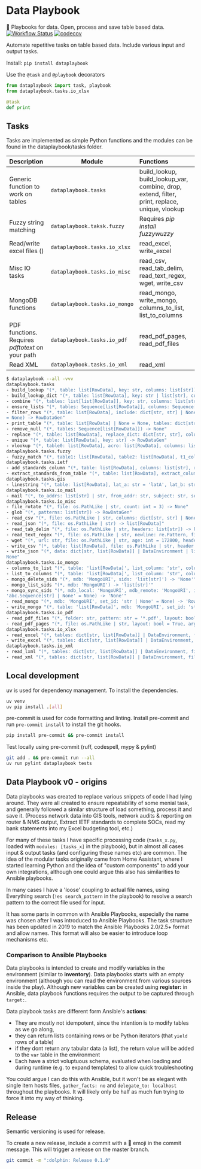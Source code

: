 # Data Playbook

:book: Playbooks for data. Open, process and save table based data.
[![Workflow Status](https://github.com/kellerza/data-playbook/actions/workflows/main.yml/badge.svg?branch=master)](https://github.com/kellerza/data-playbook/actions)
[![codecov](https://codecov.io/gh/kellerza/data-playbook/branch/master/graph/badge.svg)](https://codecov.io/gh/kellerza/data-playbook)

Automate repetitive tasks on table based data. Include various input and output tasks.

Install: `pip install dataplaybook`

Use the `@task` and `@playbook` decorators

```python
from dataplaybook import task, playbook
from dataplaybook.tasks.io_xlsx

@task
def print
```

## Tasks

Tasks are implemented as simple Python functions and the modules can be found in the dataplaybook/tasks folder.

| Description                                      | Module                        | Functions                                                                                      |
|:-------------------------------------------------|-------------------------------|:-----------------------------------------------------------------------------------------------|
| Generic function to work on tables               | `dataplaybook.tasks`          | build_lookup, build_lookup_var, combine, drop, extend, filter, print, replace, unique, vlookup |
| Fuzzy string matching                            | `dataplaybook.taksk.fuzzy`    | Requires _pip install fuzzywuzzy_                                                              |
| Read/write excel files ()                        | `dataplaybook.tasks.io_xlsx`  | read_excel, write_excel                                                                        |
| Misc IO tasks                                    | `dataplaybook.tasks.io_misc`  | read_csv, read_tab_delim, read_text_regex, wget, write_csv                                     |
| MongoDB functions                                | `dataplaybook.tasks.io_mongo` | read_mongo, write_mongo, columns_to_list, list_to_columns                                      |
| PDF functions. Requires _pdftotext_ on your path | `dataplaybook.tasks.io_pdf`   | read_pdf_pages, read_pdf_files                                                                 |
| Read XML                                         | `dataplaybook.tasks.io_xml`   | read_xml                                                                                       |

```bash
$ dataplaybook --all -vvv
dataplaybook.tasks
- build_lookup "(*, table: list[RowData], key: str, columns: list[str]) -> RowDataGen"
- build_lookup_dict "(*, table: list[RowData], key: str | list[str], columns: list[str] | None = None) -> dict[str | tuple, Any]"
- combine "(*, tables: list[list[RowData]], key: str, columns: list[str], value: Union[Literal[True], str] = True) -> list[RowData]"
- ensure_lists "(*, tables: Sequence[list[RowData]], columns: Sequence[str]) -> None"
- filter_rows "(*, table: list[RowData], include: dict[str, str] | None = None, exclude: dict[str, str | list[str] | re.Pattern] | None
= None) -> RowDataGen"
- print_table "(*, table: list[RowData] | None = None, tables: dict[str, list[RowData]] | DataEnvironment | None = None) -> None"
- remove_null "(*, tables: Sequence[list[RowData]]) -> None"
- replace "(*, table: list[RowData], replace_dict: dict[str, str], columns: list[str]) -> None"
- unique "(*, table: list[RowData], key: str) -> RowDataGen"
- vlookup "(*, table0: list[RowData], acro: list[RowData], columns: list[str]) -> None"
dataplaybook.tasks.fuzzy
- fuzzy_match "(*, table1: list[RowData], table2: list[RowData], t1_column: str, t2_column: str, t1_target_column: str) -> None"
dataplaybook.tasks.ietf
- add_standards_column "(*, table: list[RowData], columns: list[str], rfc_col: str) -> None"
- extract_standards_from_table "(*, table: list[RowData], extract_columns: list[str], include_columns: list[str] | None = None, name: str = '', line_offset: int = 1) -> RowDataGen"
dataplaybook.tasks.gis
- linestring "(*, table: list[RowData], lat_a: str = 'latA', lat_b: str = 'latB', lon_a: str = 'lonA', lon_b: str = 'lonB', linestring_column: str = 'linestring', error: str = '22 -22') -> list[RowData]"
dataplaybook.tasks.io_mail
- mail "(*, to_addrs: list[str] | str, from_addr: str, subject: str, server: str, files: list[str] | None = None, priority: int = 4, body: str | None = '', html: str | None = '', cc_addrs: list[str] | None = None, bcc_addrs: list[str] | None = None) -> None"
dataplaybook.tasks.io_misc
- file_rotate "(*, file: os.PathLike | str, count: int = 3) -> None"
- glob "(*, patterns: list[str]) -> RowDataGen"
- read_csv "(*, file: os.PathLike | str, columns: dict[str, str] | None = None) -> RowDataGen"
- read_json "(*, file: os.PathLike | str) -> list[RowData]"
- read_tab_delim "(*, file: os.PathLike | str, headers: list[str]) -> RowDataGen"
- read_text_regex "(*, file: os.PathLike | str, newline: re.Pattern, fields: re.Pattern | None) -> RowDataGen"
- wget "(*, url: str, file: os.PathLike | str, age: int = 172800, headers: dict[str, str] | None = None) -> None"
- write_csv "(*, table: list[RowData], file: os.PathLike | str, header: list[str] | None = None) -> None"
- write_json "(*, data: dict[str, list[RowData]] | DataEnvironment | list[RowData], file: os.PathLike | str, only_var: bool = False) ->
None"
dataplaybook.tasks.io_mongo
- columns_to_list "(*, table: 'list[RowData]', list_column: 'str', columns: 'list[str]') -> 'None'"
- list_to_columns "(*, table: 'list[RowData]', list_column: 'str', columns: 'list[str]') -> 'None'"
- mongo_delete_sids "(*, mdb: 'MongoURI', sids: 'list[str]') -> 'None'"
- mongo_list_sids "(*, mdb: 'MongoURI') -> 'list[str]'"
- mongo_sync_sids "(*, mdb_local: 'MongoURI', mdb_remote: 'MongoURI', ignore_remote: 'abc.Sequence[str] | None' = None, only_sync_sids:
'abc.Sequence[str] | None' = None) -> 'None'"
- read_mongo "(*, mdb: 'MongoURI', set_id: 'str | None' = None) -> 'RowDataGen'"
- write_mongo "(*, table: 'list[RowData]', mdb: 'MongoURI', set_id: 'str | None' = None, force: 'bool' = False) -> 'None'"
dataplaybook.tasks.io_pdf
- read_pdf_files "(*, folder: str, pattern: str = '*.pdf', layout: bool = True, args: list[str] | None = None) -> RowDataGen"
- read_pdf_pages "(*, file: os.PathLike | str, layout: bool = True, args: list[str] | None = None) -> RowDataGen"
dataplaybook.tasks.io_xlsx
- read_excel "(*, tables: dict[str, list[RowData]] | DataEnvironment, file: os.PathLike | str, sheets: list[dataplaybook.tasks.io_xlsx.Sheet] | None = None) -> list[str]"
- write_excel "(*, tables: dict[str, list[RowData]] | DataEnvironment, file: os.PathLike | str, include: list[str] | None = None, sheets: list[dataplaybook.tasks.io_xlsx.Sheet] | None = None, ensure_string: bool = False) -> None"
dataplaybook.tasks.io_xml
- read_lxml "(*, tables: dict[str, list[RowData]] | DataEnvironment, file: str, targets: list[str]) -> None"
- read_xml "(*, tables: dict[str, list[RowData]] | DataEnvironment, file: str, targets: list[str]) -> None"
```

## Local development

uv is used for dependency management. To install the dependencies.

```bash
uv venv
uv pip install .[all]
```

pre-commit is used for code formatting and linting. Install pre-commit and run `pre-commit install` to install the git hooks.

```bash
pip install pre-commit && pre-commit install
```

Test locally using pre-commit (ruff, codespell, mypy & pylint)

```bash
git add . && pre-commit run --all
uv run pylint dataplaybook tests
```

## Data Playbook v0 - origins

Data playbooks was created to replace various snippets of code I had lying around. They were all created to ensure repeatability of some menial task, and generally followed a similar structure of load something, process it and save it. (Process network data into GIS tools, network audits & reporting on router & NMS output, Extract IETF standards to complete SOCs, read my bank statements into my Excel budgeting tool, etc.)

For many of these tasks I have specific processing code (`tasks_x.py`, loaded with `modules: [tasks_x]` in the playbook), but in almost all cases input & output tasks (and configuring these names etc) are common. The idea of the modular tasks originally came from Home Assistant, where I started learning Python and the idea of "custom components" to add your own integrations, although one could argue this also has similarities to Ansible playbooks.

In many cases I have a 'loose' coupling to actual file names, using Everything search (`!es search_pattern` in the playbook) to resolve a search pattern to the correct file used for input.

It has some parts in common with Ansible Playbooks, especially the name was chosen after I was introduced to Ansible Playbooks. The task structure has been updated in 2019 to match the Ansible Playbooks 2.0/2.5+ format and allow names. This format will also be easier to introduce loop mechanisms etc.

### Comparison to Ansible Playbooks

Data playbooks is intended to create and modify variables in the environment (similar to **inventory**). Data playbooks starts with an empty environment (although you can read the environment from various sources inside the play).
Although new variables can be created using **register:** in Ansible, data playbook functions requires the output to be captured through `target:`.

Data playbook tasks are different form Ansible's **actions**:

- They are mostly not idempotent, since the intention is to modify tables as we go along,
- they can return lists containing rows or be Python iterators (that `yield` rows of a table)
- if they dont return any tabular data (a list), the return value will be added to the `var` table in the environment
- Each have a strict voluptuous schema, evaluated when loading and during runtime (e.g. to expand templates) to allow quick troubleshooting

You could argue I can do this with Ansible, but it won't be as elegant with single item hosts files, `gather_facts: no` and `delegate_to: localhost` throughout the playbooks. It will likely only be half as much fun trying to force it into my way of thinking.

## Release

Semantic versioning is used for release.

To create a new release, include a commit with a :dolphin: emoji in the commit message. This will trigger a release on the master branch.

```bash
git commit -m ":dolphin: Release 0.1.0"
```
